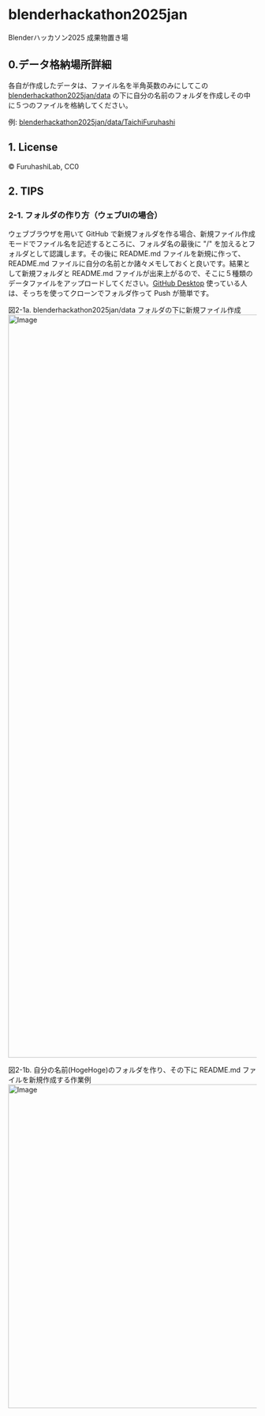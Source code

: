 # blenderhackathon2025jan
Blenderハッカソン2025 成果物置き場

## 0.データ格納場所詳細
各自が作成したデータは、ファイル名を半角英数のみにしてこの [blenderhackathon2025jan/data](https://github.com/furuhashilab/blenderhackathon2025jan) の下に自分の名前のフォルダを作成しその中に５つのファイルを格納してください。

例: [blenderhackathon2025jan/data/TaichiFuruhashi](https://github.com/furuhashilab/blenderhackathon2025jan)

## 1. License
© FuruhashiLab, CC0

## 2. TIPS
### 2-1. フォルダの作り方（ウェブUIの場合）
ウェブブラウザを用いて GitHub で新規フォルダを作る場合、新規ファイル作成モードでファイル名を記述するところに、フォルダ名の最後に "/" を加えるとフォルダとして認識します。その後に README.md ファイルを新規に作って、README.md ファイルに自分の名前とか諸々メモしておくと良いです。結果として新規フォルダと README.md ファイルが出来上がるので、そこに５種類のデータファイルをアップロードしてください。[GitHub Desktop](https://desktop.github.com/download/) 使っている人は、そっちを使ってクローンでフォルダ作って Push が簡単です。

図2-1a. blenderhackathon2025jan/data フォルダの下に新規ファイル作成
<img width="1503" alt="Image" src="https://github.com/user-attachments/assets/b829863c-d5d8-4315-a397-986d4733de38" />

図2-1b. 自分の名前(HogeHoge)のフォルダを作り、その下に README.md ファイルを新規作成する作業例
<img width="655" alt="Image" src="https://github.com/user-attachments/assets/cb8e1029-a7f8-434c-8b0d-e03b76cfba64" />

